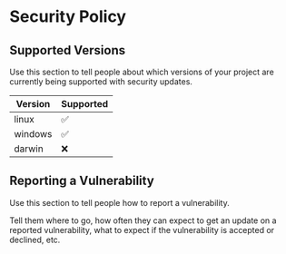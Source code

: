 # Security Policy

## Supported Versions

Use this section to tell people about which versions of your project are
currently being supported with security updates.

| Version | Supported          |
| ------- | ------------------ |
| linux   | :white_check_mark: |
| windows | :white_check_mark: |
| darwin  | :x:                |

## Reporting a Vulnerability

Use this section to tell people how to report a vulnerability.

Tell them where to go, how often they can expect to get an update on a
reported vulnerability, what to expect if the vulnerability is accepted or
declined, etc.
